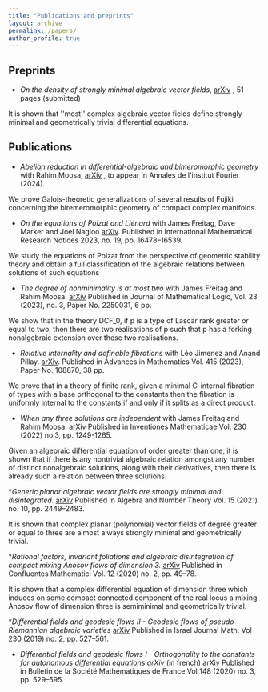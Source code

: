 ```yaml
---
title: "Publications and preprints"
layout: archive
permalink: /papers/
author_profile: true
---
```


## Preprints

* _On the density of strongly minimal algebraic vector fields_, [arXiv](https://arxiv.org/abs/2301.06362) , 51 pages (submitted)

It is shown that ''most'' complex algebraic vector fields define strongly minimal and geometrically trivial differential equations.  

## Publications

* _Abelian reduction in differential-algebraic and bimeromorphic geometry_ with Rahim Moosa,  [arXiv](https://arxiv.org/abs/2207.07515) , to appear in Annales de l'institut Fourier (2024). 

We prove Galois-theoretic generalizations of several results of Fujiki concerning the biremeromorphic geometry of compact complex manifolds.

* _On the equations of Poizat and Liénard_ with James Freitag, Dave Marker and Joel Nagloo [arXiv](https://arxiv.org/abs/2201.03838). Published in International Mathematical Research Notices 2023, no. 19, pp. 16478–16539.

We study the equations of Poizat from the perspective of geometric stability theory and obtain a full classification of the algebraic relations between solutions of such equations


* _The degree of nonminimality is at most two_ with James Freitag and Rahim Moosa. [arXiv](https://arxiv.org/abs/2206.13450) Published in Journal of Mathematical Logic, Vol. 23 (2023), no. 3, Paper No. 2250031, 6 pp.

We show that in the theory DCF_0, if p is a type of Lascar rank greater or equal to two, then there are two realisations of p such that p has a forking nonalgebraic extension over these two realisations. 

* _Relative internality and definable fibrations_ with Léo Jimenez and Anand Pillay. [arXiv](https://arxiv.org/abs/2009.06014). Published in Advances in Mathematics Vol. 415 (2023), Paper No. 108870, 38 pp.

We prove that in a theory of finite rank, given a minimal C-internal fibration of types with a base orthogonal to the constants then the fibration is uniformly internal to the constants if and only if it splits as a direct product.

* _When any three solutions are independent_ with James Freitag and Rahim Moosa. [arXiv](https://arxiv.org/abs/2110.08123) Published in Inventiones Mathematicae Vol. 230 (2022) no.3, pp. 1249-1265.

Given an algebraic differential equation of order greater than one, it is shown that if there is any nontrivial algebraic relation amongst any number of distinct nonalgebraic solutions, along with their derivatives, then there is already such a relation between three solutions.

*_Generic planar algebraic vector fields are strongly minimal and disintegrated._ [arXiv](https://arxiv.org/abs/1905.09429) Published in Algebra and Number Theory Vol. 15 (2021) no. 10, pp. 2449–2483.

It is shown that complex planar (polynomial) vector fields of degree greater or equal to three are almost always strongly minimal and geometrically trivial. 

*_Rational factors, invariant foliations and algebraic disintegration of compact mixing Anosov flows of dimension 3._ [arXiv](https://arxiv.org/abs/1803.08811) Published in Confluentes Mathematici Vol. 12 (2020) no. 2, pp. 49–78.

It is shown that a complex differential equation of dimension three which induces on some compact connected component of the real locus a mixing Anosov flow of dimension three is semiminimal and geometrically trivial. 

*_Differential fields and geodesic flows II - Geodesic flows of pseudo-Riemannian algebraic varieties_ [arXiv](https://arxiv.org/abs/1703.02890) Published in Israel Journal Math. Vol 230 (2019) no. 2, pp. 527–561.

* _Differential fields and geodesic flows I - Orthogonality to the constants for autonomous differential equations [arXiv](https://arxiv.org/abs/1612.06222)_ (in french) [arXiv](https://arxiv.org/abs/1612.06222) Published in Bulletin de la Société Mathématiques de France Vol 148 (2020) no. 3, pp. 529–595.












